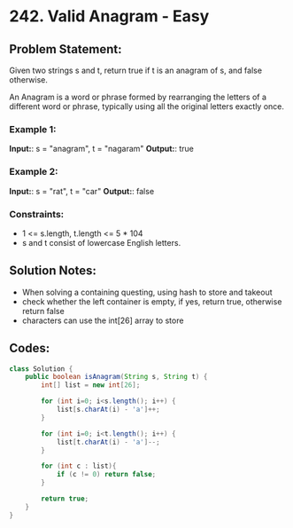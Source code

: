 # 242. Valid Anagram - Easy

## Problem Statement:
Given two strings s and t, return true if t is an anagram of s, and false otherwise.

An Anagram is a word or phrase formed by rearranging the letters of a different word or phrase, typically using all the original letters exactly once.

### Example 1:

**Input:**: s = "anagram", t = "nagaram"
**Output:**: true

### Example 2:

**Input:**: s = "rat", t = "car"
**Output:**: false

### Constraints:

- 1 <= s.length, t.length <= 5 * 104
- s and t consist of lowercase English letters.

## Solution Notes:
- When solving a containing questing, using hash to store and takeout
- check whether the left container is empty, if yes, return true, otherwise return false
- characters can use the int[26] array to store

## Codes:

```Java
class Solution {
    public boolean isAnagram(String s, String t) {
        int[] list = new int[26];

        for (int i=0; i<s.length(); i++) {
            list[s.charAt(i) - 'a']++;
        }

        for (int i=0; i<t.length(); i++) {
            list[t.charAt(i) - 'a']--;
        }

        for (int c : list){
            if (c != 0) return false;
        }

        return true;
    }
}
```